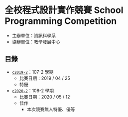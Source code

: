 # 全校程式設計實作競賽 School Programming Competition

- 主辦單位：資訊科學系
- 協辦單位：教學發展中心

## 目錄
- [`c2019-2`](./c2019-2/)：107-2 學期
  - 比賽日期：2019 / 04 / 25
  - 特優
- [`c2020-2`](./c2020-2/)：108-2 學期
  - 比賽日期：2020 / 05 / 12
  - 佳作
    - 本次競賽無人特優、優等

